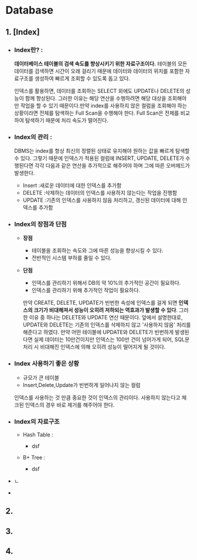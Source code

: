 # Database
## 1. [Index] 
   + ### Index란? : 
      **데이터베이스 테이블의 검색 속도를 향상시키기 위한 자료구조이다.** 테이블의 모든 데이터를 검색하면 시간이 오래 걸리기 때문에 데이터와 데이터의 위치를 포함한 자료구조를 생성하여 빠르게 조회할 수 있도록 돕고 있다.
      
      인덱스를 활용하면, 데이터를 조회하는 SELECT 외에도 UPDATE나 DELETE의 성능이 함께 향상된다. 그러한 이유는 해당 연산을 수행하려면 해당 대상을 조회해야만 작업을 할 수 있기 때문이다.만약 index를 사용하지 않은 컬럼을 조회해야 하는 상황이라면 전체를 탐색하는 Full Scan을 수행해야 한다. Full Scan은 전체를 비교하여 탐색하기 때문에 처리 속도가 떨어진다.      
   + ### Index의 관리 : 
      DBMS는 index를 항상 최신의 정렬된 상태로 유지해야 원하는 값을 빠르게 탐색할 수 있다. 그렇기 때문에 인덱스가 적용된 컬럼에 INSERT, UPDATE, DELETE가 수행된다면 각각 다음과 같은 연산을 추가적으로 해주어야 하며 그에 따른 오버헤드가 발생한다.  
      
      + Insert :새로운 데이터에 대한 인덱스를 추가함  
      + DELETE :삭제하는 데이터의 인덱스를 사용하지 않는다는 작업을 진행함  
      + UPDATE :기존의 인덱스를 사용하지 않음 처리하고, 갱신된 데이터에 대해 인덱스를 추가함

   + ### Index의 장점과 단점  
      + **장점**
         + 테이블을 조회하는 속도와 그에 따른 성능을 향상시킬 수 있다.
         + 전반적인 시스템 부하를 줄일 수 있다.  
         
      + **단점**
         + 인덱스를 관리하기 위해서 DB의 약 10%의 추가적인 공간이 필요하다. 
         + 인덱스를 관리하기 위해 추가적인 작업이 필요하다.  
            
          만약 CREATE, DELETE, UPDATE가 빈번한 속성에 인덱스를 걸게 되면 **인덱스의 크기가 비대해져서 성능이 오히려 저하되는 역효과가 발생할 수 있다**. 그러한 이유 중 하나는 DELETE와 UPDATE 연산 때문이다. 앞에서 설명한대로, UPDATE와 DELETE는 기존의 인덱스를 삭제하지 않고 '사용하지 않음' 처리를 해준다고 하였다. 만약 어떤 테이블에 UPDATE와 DELETE가 빈번하게 발생된다면 실제 데이터는 10만건이지만 인덱스는 100만 건이 넘어가게 되어, SQL문 처리 시 비대해진 인덱스에 의해 오히려 성능이 떨어지게 될 것이다.
       

   + ### Index 사용하기 좋은 상황
      + 규모가 큰 테이블
      + Insert,Delete,Update가 빈번하게 일어나지 않는 컬럼  
        
      인덱스를 사용하는 것 만큼 중요한 것이 인덱스의 관리이다. 사용하지 않는다고 체크된 인덱스의 경우 바로 제거를 해주어야 한다.
   + ### Index의 자료구조
      + Hash Table :
         + dsf
         
      + B+ Tree :
         + dsf
   + ㄴ
   + 
## 2.
## 3.
## 4.
